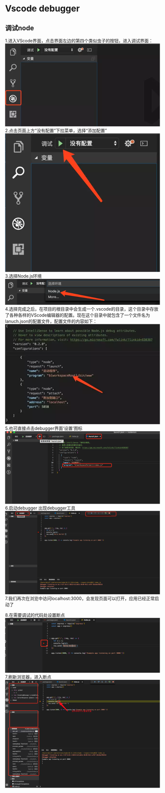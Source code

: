 # Vscode debugger

## 调试node

1.进入VScode界面，点击界面左边的第四个类似虫子的按钮，进入调试界面：
![vscode](./images/docs/vscode/d-1.png)
2.点击页面上方“没有配置”下拉菜单，选择“添加配置”
![vscode](./images/docs/vscode/d-2.png)
3.选择Node.js环境
![vscode](./images/docs/vscode/d-3.png)
4.选择完成之后，在项目的根目录中会生成一个.vscode的目录，这个目录中存放了各种各样的VScode编辑器的配置。现在这个目录中就包含了一个文件名为lanuch.json的配置文件，配置文件的内容如下：
![vscode](./images/docs/vscode/d-4.png)
5.也可直接点击debugger界面‘设置’图标
![vscode](./images/docs/vscode/d-5.png)
6.启动debugger 出现debugger工具
![vscode](./images/docs/vscode/d-6.png)
7.我们再次在浏览中访问localhost:3000，会发现页面可以打开，应用已经正常启动了

8.在需要调试的代码处设置断点
![vscode](./images/docs/vscode/d-7.png)
7.刷新浏览器，进入断点
![vscode](./images/docs/vscode/d-8.png)